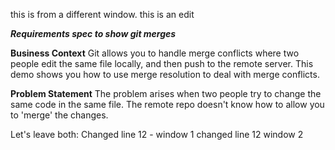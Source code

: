 this is from a different window.
this is an edit

***Requirements spec to show git merges***

**Business Context**
Git allows you to handle merge conflicts where two people edit the same file
locally, and then push to the remote server.
This demo shows you how to use merge resolution to deal with merge conflicts.

**Problem Statement**
The problem arises when two people try to change the same code in the same file. 
The remote repo doesn't know how to allow you to 'merge' the changes. 

Let's leave both:
Changed line 12 - window 1
changed line 12 window 2
